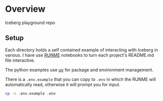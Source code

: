 # Overview

Iceberg playground repo

## Setup

Each directory holds a self contained example of interacting with Iceberg in various. I have use [RUNME](https://runme.dev/) notebooks to turn each project's README.md file interactive.

The python examples use [uv](https://docs.astral.sh/uv/) for package and environment management.

There is a `.env.example` that you can copy to `.env` in which the RUNME will automatically read, otherwise it will prompt you for input.

```sh
cp -n .env.example .env
```
